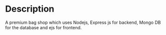 # Description

A premium bag shop which uses Nodejs, Express js for backend, Mongo DB for the database and ejs for frontend.
